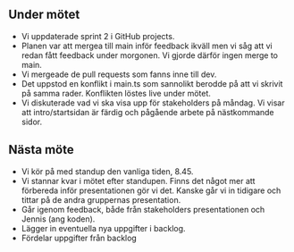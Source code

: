 ## Under mötet
- Vi uppdaterade sprint 2 i GitHub projects.
- Planen var att mergea till main inför feedback ikväll men vi såg att vi redan fått feedback under morgonen. Vi gjorde därför ingen merge to main.
- Vi mergeade de pull requests som fanns inne till dev.
- Det uppstod en konflikt i main.ts som sannolikt berodde på att vi skrivit på samma rader. Konflikten löstes live under mötet.
- Vi diskuterade vad vi ska visa upp för stakeholders på måndag. Vi visar att intro/startsidan är färdig och pågående arbete på nästkommande sidor.
  
## Nästa möte
- Vi kör på med standup den vanliga tiden, 8.45.
- Vi stannar kvar i mötet efter standupen. Finns det något mer att förbereda inför presentationen gör vi det. Kanske går vi in tidigare och tittar på de andra gruppernas presentation.
- Går igenom feedback, både från stakeholders presentationen och Jennis (ang koden).
- Lägger in eventuella nya uppgifter i backlog.
- Fördelar uppgifter från backlog

